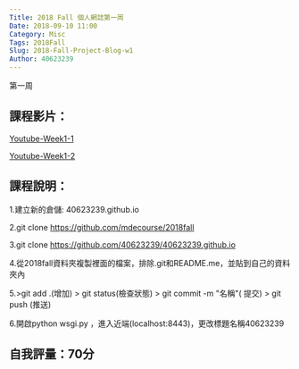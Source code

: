 ```yaml
---
Title: 2018 Fall 個人網誌第一周
Date: 2018-09-10 11:00
Category: Misc
Tags: 2018Fall
Slug: 2018-Fall-Project-Blog-w1
Author: 40623239
---
```


第一周

<!-- PELICAN_END_SUMMARY -->

課程影片：
----
[Youtube-Week1-1](https://www.youtube.com/watch?v=ax2ZuPm3YXc)

[Youtube-Week1-2](https://www.youtube.com/watch?v=sD9slKyFNao)

課程說明：
----
1.建立新的倉儲: 40623239.github.io



2.git clone  https://github.com/mdecourse/2018fall



3.git clone https://github.com/40623239/40623239.github.io



4.從2018fall資料夾複製裡面的檔案，排除.git和README.me，並貼到自己的資料夾內

5.>git add .(增加) > git status(檢查狀態) > git commit -m "名稱"( 提交) > git push (推送)



6.開啟python wsgi.py ，進入近端(localhost:8443)，更改標題名稱40623239




自我評量：70分
----
